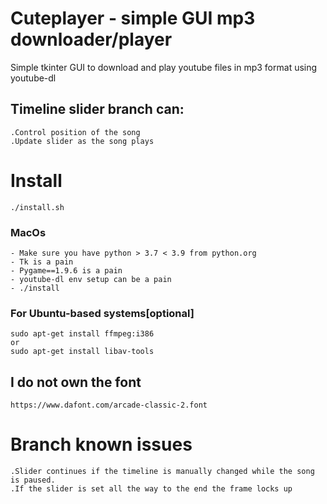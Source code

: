 # Cuteplayer - simple GUI mp3 downloader/player

Simple tkinter GUI to download and play youtube files in mp3 format using youtube-dl

## Timeline slider branch can:

    .Control position of the song
    .Update slider as the song plays

# Install

    ./install.sh

### MacOs

    - Make sure you have python > 3.7 < 3.9 from python.org
    - Tk is a pain
    - Pygame==1.9.6 is a pain 
    - youtube-dl env setup can be a pain
    - ./install

### For Ubuntu-based systems[optional]

    sudo apt-get install ffmpeg:i386
    or
    sudo apt-get install libav-tools

## I do not own the font

    https://www.dafont.com/arcade-classic-2.font

# Branch known issues

    .Slider continues if the timeline is manually changed while the song is paused.
    .If the slider is set all the way to the end the frame locks up
